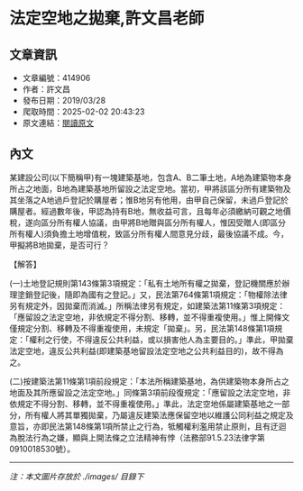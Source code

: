 # 法定空地之拋棄,許文昌老師

## 文章資訊
- 文章編號：414906
- 作者：許文昌
- 發布日期：2019/03/28
- 爬取時間：2025-02-02 20:43:23
- 原文連結：[閱讀原文](https://real-estate.get.com.tw/Columns/detail.aspx?no=414906)

## 內文
某建設公司(以下簡稱甲)有一塊建築基地，包含A、B二筆土地，A地為建築物本身所占之地面，B地為建築基地所留設之法定空地。當初，甲將該區分所有建築物及其坐落之A地過戶登記於購屋者；惟B地另有他用，由甲自己保留，未過戶登記於購屋者。經過數年後，甲認為持有B地，無收益可言，且每年必須繳納可觀之地價稅，遂向區分所有權人協議，由甲將B地贈與區分所有權人，惟因受贈人(即區分所有權人)須負擔土地增值稅，致區分所有權人間意見分歧，最後協議不成。今，甲擬將B地拋棄，是否可行？

【解答】

(一)土地登記規則第143條第3項規定：「私有土地所有權之拋棄，登記機關應於辦理塗銷登記後，隨即為國有之登記。」又，民法第764條第1項規定：「物權除法律另有規定外，因拋棄而消滅。」所稱法律另有規定，如建築法第11條第3項規定：「應留設之法定空地，非依規定不得分割、移轉，並不得重複使用。」惟上開條文僅規定分割、移轉及不得重複使用，未規定「拋棄」。另，民法第148條第1項規定：「權利之行使，不得違反公共利益，或以損害他人為主要目的。」準此，甲拋棄法定空地，違反公共利益(即建築基地留設法定空地之公共利益目的)，故不得為之。

(二)按建築法第11條第1項前段規定：「本法所稱建築基地，為供建築物本身所占之地面及其所應留設之法定空地。」同條第3項前段復規定：「應留設之法定空地，非依規定不得分割、移轉，並不得重複使用。」準此，法定空地係屬建築基地之一部分，所有權人將其單獨拋棄，乃屬違反建築法應保留空地以維護公同利益之規定及意旨，亦即民法第148條第1項所禁止之行為，牴觸權利濫用禁止原則，且有迂迴為脫法行為之嫌，顯與上開法條之立法精神有悖（法務部91.5.23法律字第0910018530號）。

---
*注：本文圖片存放於 ./images/ 目錄下*
